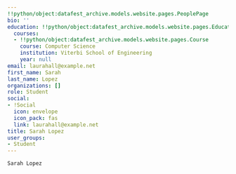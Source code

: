 ```yaml
---
!!python/object:datafest_archive.models.website.pages.PeoplePage
bio: ''
education: !!python/object:datafest_archive.models.website.pages.Education
  courses:
  - !!python/object:datafest_archive.models.website.pages.Course
    course: Computer Science
    institution: Viterbi School of Engineering
    year: null
email: laurahall@example.net
first_name: Sarah
last_name: Lopez
organizations: []
role: Student
social:
- !Social
  icon: envelope
  icon_pack: fas
  link: laurahall@example.net
title: Sarah Lopez
user_groups:
- Student
---
```


    Sarah Lopez
    